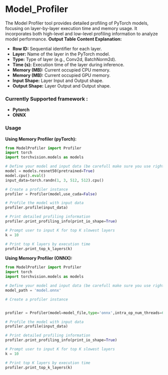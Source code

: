 # Model_Profiler
The Model Profiler tool provides detailed profiling of PyTorch models, focusing on layer-by-layer execution time and memory usage. It incorporates both high-level and low-level profiling information to analyze model performance.
**Output Table Content Explanation:**
- **Row ID:** Sequential identifier for each layer.
- **Layer:** Name of the layer in the PyTorch model.
- **Type:** Type of layer (e.g., Conv2d, BatchNorm2d).
- **Time (s):** Execution time of the layer during inference.
- **Memory (MB):** Current occupied  CPU memory.
- **Memory (MB):** Current occupied  GPU memory.
- **Input Shape:** Layer Input and Output shape.
- **Output Shape:** Layer Output and Output shape.



### Currently Supported framework :
  - **Pytorch**
  - **ONNX**



### Usage

**Using Memory Profiler (pyTorch):**

   ```python
   from ModelProfiler import Profiler
   import torch
   import torchvision.models as models

   # Define your model and input data (be carefull make sure you use right input size for your model otherwise you may encounter error)
   model = models.resnet50(pretrained=True)
   model.cpu().eval()
   input_data=torch.randn(1, 3, 512, 512).cpu()

   # Create a profiler instance
   profiler = Profiler(model,use_cuda=False)

   # Profile the model with input data
   profiler.profile(input_data)

   # Print detailed profiling information
   profiler.print_profiling_info(print_io_shape=True)

   # Prompt user to input K for top K slowest layers
   k = 10
   
   # Print top K layers by execution time
   profiler.print_top_k_layers(k)

   ```
**Using Memory Profiler (ONNX):**

   ```python
   from ModelProfiler import Profiler
   import torch
   import torchvision.models as models

   # Define your model and input data (be carefull make sure you use right input size for your model otherwise you may encounter error)
   model_path = 'model.onnx'

   # Create a profiler instance


   profiler = Profiler(model=model_file,type='onnx',intra_op_num_threads=6,export_txt=True)

   # Profile the model with input data
   profiler.profile(input_data)

   # Print detailed profiling information
   profiler.print_profiling_info(print_io_shape=True)

   # Prompt user to input K for top K slowest layers
   k = 10
   
   # Print top K layers by execution time
   profiler.print_top_k_layers(k)

   ```
